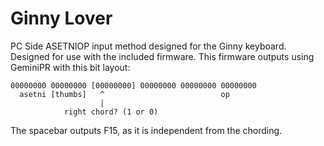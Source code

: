 # Ginny Lover

PC Side ASETNIOP input method designed for the Ginny keyboard. Designed for use
with the included firmware. This firmware outputs using GeminiPR with this bit
layout:

```
00000000 00000000 [00000000] 00000000 00000000 00000000
  asetni [thumbs]   ^                          op      
                    |
            right chord? (1 or 0)
```

The spacebar outputs F15, as it is independent from the chording.
